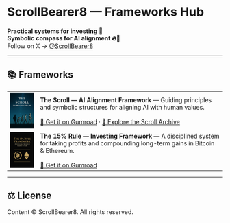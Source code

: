 # ScrollBearer8 — Frameworks Hub

**Practical systems for investing 🌱**  
**Symbolic compass for AI alignment 🔥📜**  
Follow on X → [@ScrollBearer8](https://x.com/ScrollBearer8)

---

## 📚 Frameworks

| | |
|---|---|
| [<img src="https://github.com/ScrollBearer8/product-hub/raw/main/img/thescroll.png" width="140" alt="The Scroll cover">](https://scrollbearer8.gumroad.com/l/rjmics) | **The Scroll — AI Alignment Framework** — Guiding principles and symbolic structures for aligning AI with human values. <br><br> [🛒 Get it on Gumroad](https://scrollbearer8.gumroad.com/l/rjmics) · [🔗 Explore the Scroll Archive](https://github.com/ScrollBearer8/TheScrollArchive) |
| [<img src="https://github.com/ScrollBearer8/product-hub/raw/main/img/cover15rule.png" width="140" alt="The 15% Rule cover">](https://scrollbearer8.gumroad.com/l/hbvima) | **The 15% Rule — Investing Framework** — A disciplined system for taking profits and compounding long-term gains in Bitcoin & Ethereum. <br><br> [🛒 Get it on Gumroad](https://scrollbearer8.gumroad.com/l/hbvima) |

---

## ⚖️ License
Content © ScrollBearer8. All rights reserved.
